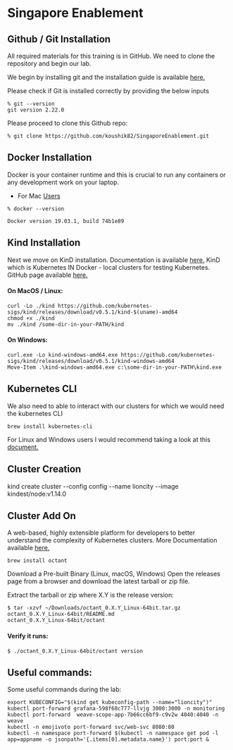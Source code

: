 
# Singapore Enablement

## Github / Git Installation

All required materials for this training is in GitHub. We need to clone the repository and begin our lab.

We begin by installing git and the installation guide is available [here.][GH]

Please check if Git is installed correctly by providing the below inputs 

```
% git --version
git version 2.22.0
```

Please proceed to clone this Github repo:

```
% git clone https://github.com/koushik82/SingaporeEnablement.git
```

## Docker Installation

Docker is your container runtime and this is crucial to run any containers or any development work on your laptop. 

- For Mac [Users][DM]

```
% docker --version

Docker version 19.03.1, build 74b1e89
```

## Kind Installation

Next we move on KinD installation. Documentation is available [here.][KD]
KinD which is Kubernetes IN Docker - local clusters for testing Kubernetes. GitHub page available [here.][KQS]

#### On MacOS / Linux:

```
curl -Lo ./kind https://github.com/kubernetes-sigs/kind/releases/download/v0.5.1/kind-$(uname)-amd64
chmod +x ./kind
mv ./kind /some-dir-in-your-PATH/kind
```

#### On Windows:

```
curl.exe -Lo kind-windows-amd64.exe https://github.com/kubernetes-sigs/kind/releases/download/v0.5.1/kind-windows-amd64
Move-Item .\kind-windows-amd64.exe c:\some-dir-in-your-PATH\kind.exe
```

## Kubernetes CLI

We also need to able to interact with our clusters for which we would need the kubernetes CLI

```
brew install kubernetes-cli
```

For Linux and Windows users I would recommend taking a look at this [document.][KCLI] 

## Cluster Creation

kind create cluster --config config --name lioncity --image kindest/node:v1.14.0

## Cluster Add On

A web-based, highly extensible platform for developers to better understand the complexity of Kubernetes clusters. More Documentation available [here.][OT]  

```
brew install octant
```

Download a Pre-built Binary (Linux, macOS, Windows)
Open the releases page from a browser and download the latest tarball or zip file.

Extract the tarball or zip where X.Y is the release version:

```
$ tar -xzvf ~/Downloads/octant_0.X.Y_Linux-64bit.tar.gz
octant_0.X.Y_Linux-64bit/README.md
octant_0.X.Y_Linux-64bit/octant
```

#### Verify it runs:

```
$ ./octant_0.X.Y_Linux-64bit/octant version
```

## Useful commands: 

Some useful commands during the lab:

```
export KUBECONFIG="$(kind get kubeconfig-path --name="lioncity")"
kubectl port-forward grafana-598f68c777-llvjg 3000:3000 -n monitoring
kubectl port-forward  weave-scope-app-7b66cc6bf9-c9v2w 4040:4040 -n weave
kubectl -n emojivoto port-forward svc/web-svc 8080:80
kubectl -n namespace port-forward $(kubectl -n namespace get pod -l app=appname -o jsonpath='{.items[0].metadata.name}') port:port &
```

[GH]: https://www.atlassian.com/git/tutorials/install-git
[DM]: https://docs.docker.com/docker-for-mac/
[KD]: https://github.com/kubernetes-sigs/kind
[KCLI]: https://kubernetes.io/docs/tasks/tools/install-kubectl/#before-you-begin
[KQS]: https://github.com/kubernetes-sigs/kind
[OT]: https://github.com/vmware/octant